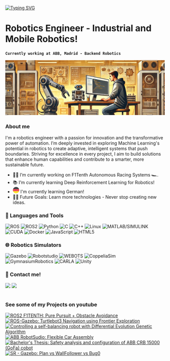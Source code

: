 [![Typing SVG](https://readme-typing-svg.demolab.com?font=Teko&weight=800&size=52&pause=1000&color=6EEBF7&background=FFFFFF00&vCenter=true&width=435&lines=Joaquin+Coloma)](https://git.io/typing-svg)

# Robotics Engineer - Industrial and Mobile Robotics!

**`Currently working at ABB, Madrid - Backend Robotics `**

![Banner_3](./media/banner_3.png)

### About me 
I'm a robotics engineer with a passion for innovation and the transformative power of automation. I’m deeply invested in exploring Machine Learning's potential in robotics to create adaptive, intelligent systems that push boundaries. Striving for excellence in every project, I aim to build solutions that enhance human capabilities and contribute to a smarter, more sustainable future.

- 👨‍💻 I’m currently working on F1Tenth Autonomous Racing Systems 🏎️.
- 📚 I’m currently learning Deep Reinforcement Learning for Robotics!
- ![German_Flag](./media/german_2.png) I'm currently learning German!
- 💪🏼 Future Goals: Learn more technologies - Never stop creating new ideas.

### 🧰 Languages and Tools
![ROS](https://img.shields.io/badge/ROS-grey?logo=ros)
![ROS2](https://img.shields.io/badge/ROS2-blue?logo=ros)
![Python](https://img.shields.io/badge/Python-blue?logo=python&logoColor=yellow)
![C](https://img.shields.io/badge/C-darkblue?logo=c&logoColor=white)
![C++](https://img.shields.io/badge/C%2B%2B-darkblue?logo=cplusplus&logoColor=white)
![Linux](https://img.shields.io/badge/Linux-yellow?logo=linux&logoColor=black)
![MATLAB/SIMULINK](https://img.shields.io/badge/MATLAB%2FSIMULINK-orange)
![CUDA](https://img.shields.io/badge/CUDA-lime?logo=nvidia&logoColor=black)
![Docker](https://img.shields.io/badge/Docker-lightblue?logo=docker&logoColor=white)
![JavaScript](https://img.shields.io/badge/JavaScript-grey?logo=javascript&logoColor=yellow)
![HTML5](https://img.shields.io/badge/HTML5-red?logo=html5&logoColor=white)
<br />

### 🌐 Robotics Simulators
![Gazebo](https://img.shields.io/badge/Gazebo-orange)
![Robotstudio](https://img.shields.io/badge/Robotstudio-red)
![WEBOTS](https://img.shields.io/badge/WEBOTS-darkred)
![CoppeliaSim](https://img.shields.io/badge/CoppeliaSim-red)
![GymnasiumRobotics](https://img.shields.io/badge/Gymnasium%20Robotics-blue)
![CARLA](https://img.shields.io/badge/CARLA-grey)
![Unity](https://img.shields.io/badge/Unity-black)


### 📇 Contact me!
<a target="_blank" href="https://www.linkedin.com/in/joaquincoloma/"><img src="https://img.shields.io/badge/-LinkedIn-0077B5?style=for-the-badge&logo=Linkedin&logoColor=white"></img></a>
<a target="_blank" href="mailto:joaquincc1254@gmail.com"><img src="https://img.shields.io/badge/-Gmail-D14836?style=for-the-badge&logo=Gmail&logoColor=white"></img></a>

#

### See some of my Projects on youtube
<!-- BEGIN YOUTUBE-CARDS -->
[![ROS2 F1TENTH: Pure Pursuit + Obstacle Avoidance](https://ytcards.demolab.com/?id=tcOMKYq9nDA&title=ROS2+F1TENTH%3A+Pure+Pursuit+%2B+Obstacle+Avoidance&lang=en&timestamp=1731172586&background_color=%230d1117&title_color=%23ffffff&stats_color=%23dedede&max_title_lines=1&width=250&border_radius=5 "ROS2 F1TENTH: Pure Pursuit + Obstacle Avoidance")](https://www.youtube.com/watch?v=tcOMKYq9nDA)
[![ROS-Gazebo: Turtlebot3 Navigation using Frontier Exploration](https://ytcards.demolab.com/?id=VYoRoqiOCD8&title=ROS-Gazebo%3A+Turtlebot3+Navigation+using+Frontier+Exploration&lang=en&timestamp=1712503953&background_color=%230d1117&title_color=%23ffffff&stats_color=%23dedede&max_title_lines=1&width=250&border_radius=5 "ROS-Gazebo: Turtlebot3 Navigation using Frontier Exploration")](https://www.youtube.com/watch?v=VYoRoqiOCD8)
[![Controlling a self-balancing robot with Differential Evolution Genetic Algorithm](https://ytcards.demolab.com/?id=ePFcvrLIKrM&title=Controlling+a+self-balancing+robot+with+Differential+Evolution+Genetic+Algorithm&lang=en&timestamp=1712503029&background_color=%230d1117&title_color=%23ffffff&stats_color=%23dedede&max_title_lines=1&width=250&border_radius=5 "Controlling a self-balancing robot with Differential Evolution Genetic Algorithm")](https://www.youtube.com/watch?v=ePFcvrLIKrM)
[![ABB RobotSudio: Flexible Car Assembly](https://ytcards.demolab.com/?id=CePds0MAfQ0&title=ABB+RobotSudio%3A+Flexible+Car+Assembly&lang=en&timestamp=1712498127&background_color=%230d1117&title_color=%23ffffff&stats_color=%23dedede&max_title_lines=1&width=250&border_radius=5 "ABB RobotSudio: Flexible Car Assembly")](https://www.youtube.com/watch?v=CePds0MAfQ0)
[![Bachelor's Thesis: Safety analysis and configuration of ABB CRB 15000 (GoFa) cobot](https://ytcards.demolab.com/?id=rly3_tglyBk&title=Bachelor%27s+Thesis%3A+Safety+analysis+and+configuration+of+ABB+CRB+15000+%28GoFa%29+cobot&lang=en&timestamp=1712496197&background_color=%230d1117&title_color=%23ffffff&stats_color=%23dedede&max_title_lines=1&width=250&border_radius=5 "Bachelor's Thesis: Safety analysis and configuration of ABB CRB 15000 (GoFa) cobot")](https://www.youtube.com/watch?v=rly3_tglyBk)
[![SR - Gazebo: Plan vs WallFollower vs Bug0](https://ytcards.demolab.com/?id=1YT_BXTuv5w&title=SR+-+Gazebo%3A+Plan+vs+WallFollower+vs+Bug0&lang=en&timestamp=1712495982&background_color=%230d1117&title_color=%23ffffff&stats_color=%23dedede&max_title_lines=1&width=250&border_radius=5 "SR - Gazebo: Plan vs WallFollower vs Bug0")](https://www.youtube.com/watch?v=1YT_BXTuv5w)
<!-- END YOUTUBE-CARDS -->

#

<!--![GIF](./media/giphy.gif)

